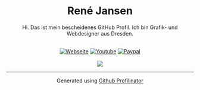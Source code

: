 <h1 align="center">René Jansen</h1>
<p align="center">Hi. Das ist mein bescheidenes GitHub Profil. Ich bin Grafik- und Webdesigner aus Dresden.</p><br/>
<div align="center">
<a href="https://www.fwkart.de" target="_blank"><img src=https://img.shields.io/badge/webseite-%23ff008b.svg?&style=for-the-badge&logo=internetexplorer&logoColor=white alt=Webseite /></a>  
<a href="https://www.youtube.com/@fatcatgg" target="_blank"><img src=https://img.shields.io/badge/youtube-%23EE4831.svg?&style=for-the-badge&logo=youtube&logoColor=white alt=Youtube /></a>  
<a href="https://paypal.me/fwkart" target="_blank"><img src=https://img.shields.io/badge/donate%20paypal-%23007ec6.svg?&style=for-the-badge&logo=paypal&logoColor=white alt=Paypal /></a>
</div>  
<br/>
<div align="center"><img src="https://github-readme-stats.vercel.app/api?username=rjcncpt&show_icons=true&count_private=true&hide_border=true" align="center" /></div>

----
<div align="center">Generated using <a href="https://profilinator.rishav.dev/" target="_blank">Github Profilinator</a></div>
